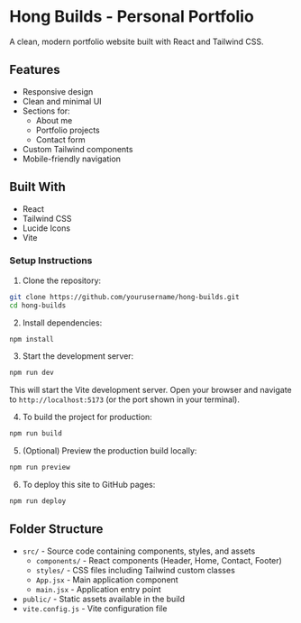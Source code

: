 # Hong Builds - Personal Portfolio

A clean, modern portfolio website built with React and Tailwind CSS.

## Features

- Responsive design
- Clean and minimal UI
- Sections for:
  - About me
  - Portfolio projects
  - Contact form
- Custom Tailwind components
- Mobile-friendly navigation

## Built With

- React
- Tailwind CSS
- Lucide Icons
- Vite

### Setup Instructions

1. Clone the repository:
```bash
git clone https://github.com/yourusername/hong-builds.git
cd hong-builds
```

2. Install dependencies:
```bash
npm install
```

3. Start the development server:
```bash
npm run dev
```
This will start the Vite development server. Open your browser and navigate to `http://localhost:5173` (or the port shown in your terminal).

4. To build the project for production:
```bash
npm run build
```

5. (Optional) Preview the production build locally:
```bash
npm run preview
```

6. To deploy this site to GitHub pages:
```bash
npm run deploy
```

## Folder Structure
* `src/` - Source code containing components, styles, and assets
  * `components/` - React components (Header, Home, Contact, Footer)
  * `styles/` - CSS files including Tailwind custom classes
  * `App.jsx` - Main application component
  * `main.jsx` - Application entry point
* `public/` - Static assets available in the build
* `vite.config.js` - Vite configuration file